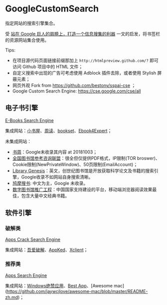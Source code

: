 # GoogleCustomSearch
指定网站的搜索引擎集合。

受 [站在 Google 巨人的肩膀上，打造一个信息搜集的利器](https://sspai.com/post/47192) 一文的启发，将书签栏的资源网站集合使用。

Tips: 

- 在项目源代码页面链接前缀那加上 `http://htmlpreview.github.com/?` 即可访问 Github 项目中的 HTML 文件；
- 自定义搜索中出现的广告可考虑使用 Adblock 插件去除，或者使用 Stylish 屏蔽元素；
- 网页外观 Fork from https://github.com/bestony/sspai-cse ；
- Google Custom Search Engine: https://cse.google.com/cse/all



## 电子书引擎

[E-Books Search Engine](http://htmlpreview.github.io/?https://github.com/bianwenbo/GoogleCustomSearch/blob/master/ebooks.html)

集成网站：[小书屋](http://mebook.cc)、[周读](http://www.ireadweek.com)、[bookset](https://bookset.me)、[Ebook4Expert](https://ebook4expert.org)；

未集成网站：

- [书周](http://kindle.archiew.top/)：Google未收录其内容 at 20181003；
- [全国图书馆参考咨询联盟](http://www.ucdrs.superlib.net)：很全但仅提供PDF格式，IP限制(TOR broswer)、Cookie限制(NewPrivateWindow)、50页限制(EmailAccount)；
- [Library Genesis](http://libgen.io)：英文，创世纪图书馆是开放获取科学论文及书籍的搜索引擎，Google收录不如网站自身搜索清晰。
- [鸠摩搜书](jiumodiary.com): 中文为主，Google 未收录。
- [数字图书馆推广工程](http://m.ndlib.cn)：中国国家支持建设的平台，移动端浏览器阅读效果最佳，包含大量中文经典书籍。

## 软件引擎

### 破解类

[Apps Crack Search Engine](http://htmlpreview.github.io/?https://github.com/bianwenbo/GoogleCustomSearch/blob/master/AppsCrack.html)

集成网站：[吾爱破解](https://www.52pojie.cn/)、[AppKed](http://www.macbed.com/)、[Xclient](http://xclient.info/)；

### 推荐类

[Apps Search Engine](http://htmlpreview.github.io/?https://github.com/bianwenbo/GoogleCustomSearch/blob/master/Apps.html)

集成网站：[Windows绝赞应用](https://amazing-apps.gitbooks.io/windows-apps-that-amaze-us/content/zh-CN/)、[Best App](https://github.com/hzlzh/Best-App/*)、[Awesome mac](https://github.com/jaywcjlove/awesome-mac/blob/master/README-zh.md)；
